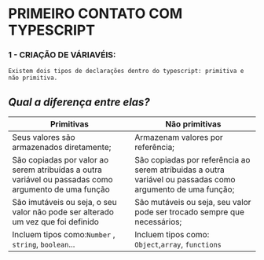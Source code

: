   

# **PRIMEIRO CONTATO COM TYPESCRIPT** 

 
### 1 - CRIAÇÃO DE VÁRIAVÉIS:
    Existem dois tipos de declarações dentro do typescript: primitiva e não primitiva.


## _Qual a diferença entre elas?_



|Primitivas   |     Não primitivas|
|-------------|-------------------|
|Seus valores são armazenados diretamente;| Armazenam valores por referência;|
|São copiadas por valor ao serem atribuídas a outra variável ou passadas como argumento de uma função | São copiadas por referência ao serem atríbuidas a outra variável ou passadas como argumento de uma função;|
|São imutáveis ou seja, o seu valor não pode ser alterado um vez que foi definido|São mutáveis ou seja, seu valor pode ser trocado sempre que necessários;|
Incluem tipos como:`Number` , `string`, `boolean`...| Incluem tipos como: `Object`,`array`, `functions`|


